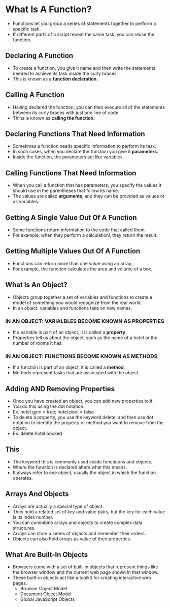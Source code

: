 # What Is A Function?
- Functions let you group a series of statements together to perform a specific task.
- If different parts of a script repeat the same task, you can reuse the function.

## Declaring A Function
- To create a function, you give it name and then write the statements needed to achieve its task inside the curly braces.
- This is known as a **function declaration**.

## Calling A Function
- Having declared the function, you can then execute all of the statements between its curly braces with just one line of code.
- Thins is known as **calling the function**.

## Declaring Functions That Need Information
- Sometimes a function needs specific information to perform its task. 
- In such cases, when you declare the function you give it **parameters**.
- Inside the function, the parameters act like variables.

## Calling Functions That Need Information
- When you call a function that has parameters, you specify the values it should use in the parentheses that follow its name.
- The values are called **arguments**, and they can be provided as values or as variables.

## Getting A Single Value Out Of A Function
- Some functions return information to the code that called them.
- For example, when they perform a calculationl, they return the result.

## Getting Multiple Values Out Of A Function
- Functions can return more than one value using an array.
- For example, the function calculates the area and volume of a box.

## What Is An Object?
- Objects group together a set of variables and functions to create a model of something you would recognize from the real world.
- In an object, variables and functions take on new names.

### IN AN OBJECT: VARIALBLES BECOME KNOWN AS PROPERTIES
- If a variable is part of an object, it is called a **property**.
- Properties tell us about the object, such as the name of a hotel or the number of rooms it has.

### IN AN OBJECT: FUNCTIONS BECOME KNOWN AS METHODS
- If a function is part of an object, it is called a **method**.
- Methods represent tasks that are associated with the object.

## Adding AND Removing Properties
- Once you have created an object, you can add new properties to it.
- You do this using the dot notation.
- Ex. hotel.gym = true; hotel.pool = false
- To delete a property, you use the keyword delete, and then use dot notation to identify the property or method you want to remove from the object.
- Ex. delete.hotel.booked

## This
- The keyword this is commonly used inside functiuons and objects.
- Where the function is declared alters what this means.
- It always refer to one object, usually the object in which the function operates.

## Arrays And Objects
- Arrays are actually  a special type of object. 
- They hold a related set of key and value pairs, but the key for each value is its index number.
- You can commbine arrays and objects to create complex data structures.
- Arrays can store a series of objects and remember their orders.
- Objects can also hold arrays as value of their properties.

## What Are Built-In Objects
- Browsers come with a set of built-in objects that represent things like the browser window and the current web page shown in that window.
- These built-in objects act like a toolkit for creating interactive web pages.
  - Browser Object Model
  - Document Object Model
  - Global JavaScript Objects


